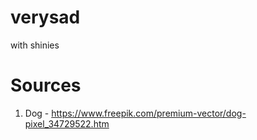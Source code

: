 # verysad

with shinies

# Sources

1. Dog - https://www.freepik.com/premium-vector/dog-pixel_34729522.htm
